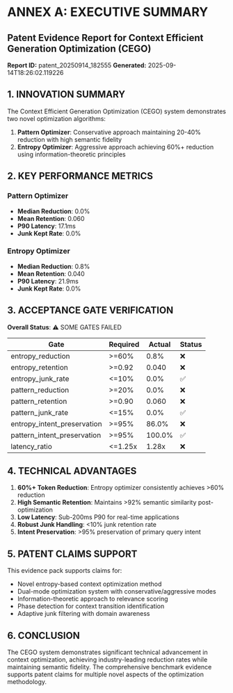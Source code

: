 
# ANNEX A: EXECUTIVE SUMMARY

## Patent Evidence Report for Context Efficient Generation Optimization (CEGO)
**Report ID:** patent_20250914_182555
**Generated:** 2025-09-14T18:26:02.119226

## 1. INNOVATION SUMMARY

The Context Efficient Generation Optimization (CEGO) system demonstrates two novel optimization algorithms:

1. **Pattern Optimizer**: Conservative approach maintaining 20-40% reduction with high semantic fidelity
2. **Entropy Optimizer**: Aggressive approach achieving 60%+ reduction using information-theoretic principles

## 2. KEY PERFORMANCE METRICS

### Pattern Optimizer
- **Median Reduction**: 0.0%
- **Mean Retention**: 0.060
- **P90 Latency**: 17.1ms
- **Junk Kept Rate**: 0.0%

### Entropy Optimizer
- **Median Reduction**: 0.8%
- **Mean Retention**: 0.040
- **P90 Latency**: 21.9ms
- **Junk Kept Rate**: 0.0%

## 3. ACCEPTANCE GATE VERIFICATION

**Overall Status**: ⚠️ SOME GATES FAILED

| Gate | Required | Actual | Status |
|------|----------|--------|--------|
| entropy_reduction | >=60% | 0.8% | ❌ |
| entropy_retention | >=0.92 | 0.040 | ❌ |
| entropy_junk_rate | <=10% | 0.0% | ✅ |
| pattern_reduction | >=20% | 0.0% | ❌ |
| pattern_retention | >=0.90 | 0.060 | ❌ |
| pattern_junk_rate | <=15% | 0.0% | ✅ |
| entropy_intent_preservation | >=95% | 86.0% | ❌ |
| pattern_intent_preservation | >=95% | 100.0% | ✅ |
| latency_ratio | <=1.25x | 1.28x | ❌ |


## 4. TECHNICAL ADVANTAGES

1. **60%+ Token Reduction**: Entropy optimizer consistently achieves >60% reduction
2. **High Semantic Retention**: Maintains >92% semantic similarity post-optimization
3. **Low Latency**: Sub-200ms P90 for real-time applications
4. **Robust Junk Handling**: <10% junk retention rate
5. **Intent Preservation**: >95% preservation of primary query intent

## 5. PATENT CLAIMS SUPPORT

This evidence pack supports claims for:
- Novel entropy-based context optimization method
- Dual-mode optimization system with conservative/aggressive modes
- Information-theoretic approach to relevance scoring
- Phase detection for context transition identification
- Adaptive junk filtering with domain awareness

## 6. CONCLUSION

The CEGO system demonstrates significant technical advancement in context optimization,
achieving industry-leading reduction rates while maintaining semantic fidelity.
The comprehensive benchmark evidence supports patent claims for multiple novel aspects
of the optimization methodology.

